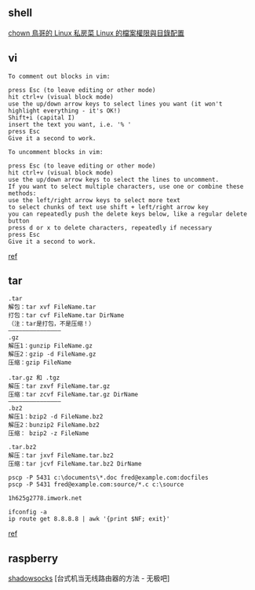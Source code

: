 
## shell

[chown 鳥哥的 Linux 私房菜 Linux 的檔案權限與目錄配置](http://linux.vbird.org/linux_basic/0210filepermission.php)

## vi

```
To comment out blocks in vim:

press Esc (to leave editing or other mode)
hit ctrl+v (visual block mode)
use the up/down arrow keys to select lines you want (it won't highlight everything - it's OK!)
Shift+i (capital I)
insert the text you want, i.e. '% '
press Esc
Give it a second to work.

To uncomment blocks in vim:

press Esc (to leave editing or other mode)
hit ctrl+v (visual block mode)
use the up/down arrow keys to select the lines to uncomment.
If you want to select multiple characters, use one or combine these methods:
use the left/right arrow keys to select more text
to select chunks of text use shift + left/right arrow key
you can repeatedly push the delete keys below, like a regular delete button
press d or x to delete characters, repeatedly if necessary
press Esc
Give it a second to work.
```

[ref](http://stackoverflow.com/questions/1676632/whats-a-quick-way-to-comment-uncomment-lines-in-vim)

## tar

```
.tar 
解包：tar xvf FileName.tar
打包：tar cvf FileName.tar DirName
（注：tar是打包，不是压缩！）
———————————————
.gz
解压1：gunzip FileName.gz
解压2：gzip -d FileName.gz
压缩：gzip FileName

.tar.gz 和 .tgz
解压：tar zxvf FileName.tar.gz
压缩：tar zcvf FileName.tar.gz DirName
———————————————
.bz2
解压1：bzip2 -d FileName.bz2
解压2：bunzip2 FileName.bz2
压缩： bzip2 -z FileName

.tar.bz2
解压：tar jxvf FileName.tar.bz2
压缩：tar jcvf FileName.tar.bz2 DirName

pscp -P 5431 c:\documents\*.doc fred@example.com:docfiles
pscp -P 5431 fred@example.com:source/*.c c:\source

1h625g2778.imwork.net

ifconfig -a
ip route get 8.8.8.8 | awk '{print $NF; exit}'
```

[ref](http://the.earth.li/~sgtatham/putty/0.52/htmldoc/Chapter5.html)

## raspberry

[shadowsocks](https://story.tonylee.name/2016/03/31/yong-shu-mei-pai-da-zao-wu-xian-zhong-ji-ke-xue-shang-wang-lu-you-qi/)
[台式机当无线路由器的方法 - 无极吧]

